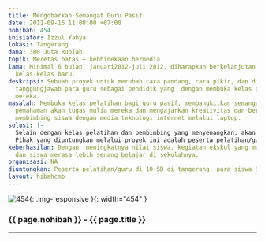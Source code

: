 ```yaml
---
title: Mengobarkan Semangat Guru Pasif
date: 2011-09-16 11:08:00 +07:00
nohibah: 454
inisiator: Izzul Yahya
lokasi: Tangerang
dana: 300 Juta Rupiah
topik: Meretas batas – kebhinekaan bermedia
lama: Minimal 6 bulan, januari2012-juli 2012. diharapkan berkelanjutan dengan membuka
  kelas-kelas baru.
deskripsi: Sebuah proyek untuk merubah cara pandang, cara pikir, dan disiplin serta
  tanggungjawab para guru sebagai pendidik yang  dengan membuka kelas pelatihan bagi
  mereka.
masalah: Membuka kelas pelatihan bagi guru pasif, membangkitkan semangat mereka, memberi
  pemahaman akan tugas mulia mereka dan mengajarkan kreativitas dan berkreasi dalam
  membimbing siswa dengan media teknologi internet melalui laptop.
solusi: |-
  Selain dengan kelas pelatihan dan pembimbing yang menyenangkan, akan diberikan juga laptop untuk perluasan pengetahuan mereka dan memberikan gaji tambahan apabila mereka mencapai target pelatihan.
  Pihak yang diuntungkan melalui proyek ini adalah peserta pelatihan/guru di 10 SD di Tangerang dan para siswa SD yang dididik oleh guru yang telah dilatih dengan baik serta sekolah tempat guru itu mengajar.
keberhasilan: Dengan  meningkatnya nilai siswa, kegiatan ekskul yang makin kreatif,
  dan siswa merasa lebih senang belajar di sekolahnya.
organisasi: NA
diuntungkan: Peserta pelatihan/guru di 10 SD di tangerang. para siswa SD yang dididik oleh guru yang telah dilatih dengan baik serta sekolah tempat guru itu mengajar.
layout: hibahcmb
---
```


![454](/static/img/hibahcmb/454.png){: .img-responsive }{: width="454" }

### {{ page.nohibah }} - {{ page.title }}

---
